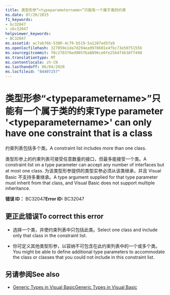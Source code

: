 ```yaml
---
title: 类型形参“<typeparametername>”只能有一个属于类的约束
ms.date: 07/20/2015
f1_keywords:
- bc32047
- vbc32047
helpviewer_keywords:
- BC32047
ms.assetid: ac7ab76b-5300-4c79-b519-5a1287ed5fa9
ms.openlocfilehash: 327050e1da7d294ea9978601e4fbc73e50751556
ms.sourcegitcommit: f8c270376ed905f6a8896ce0fe25b4f4b38ff498
ms.translationtype: MT
ms.contentlocale: zh-CN
ms.lasthandoff: 06/04/2020
ms.locfileid: "84407257"
---
```

# <a name="type-parameter-typeparametername-can-only-have-one-constraint-that-is-a-class"></a><span data-ttu-id="908d9-102">类型形参“\<typeparametername>”只能有一个属于类的约束</span><span class="sxs-lookup"><span data-stu-id="908d9-102">Type parameter '\<typeparametername>' can only have one constraint that is a class</span></span>
<span data-ttu-id="908d9-103">约束列表包括多个类。</span><span class="sxs-lookup"><span data-stu-id="908d9-103">A constraint list includes more than one class.</span></span>  
  
 <span data-ttu-id="908d9-104">类型形参上的约束列表可接受任意数量的接口，但最多能接受一个类。</span><span class="sxs-lookup"><span data-stu-id="908d9-104">A constraint list on a type parameter can accept any number of interfaces but at most one class.</span></span> <span data-ttu-id="908d9-105">为该类型形参提供的类型实参必须从该类继承，并且 Visual Basic 不支持多重继承。</span><span class="sxs-lookup"><span data-stu-id="908d9-105">A type argument supplied for that type parameter must inherit from that class, and Visual Basic does not support multiple inheritance.</span></span>  
  
 <span data-ttu-id="908d9-106">**错误 ID：** BC32047</span><span class="sxs-lookup"><span data-stu-id="908d9-106">**Error ID:** BC32047</span></span>  
  
## <a name="to-correct-this-error"></a><span data-ttu-id="908d9-107">更正此错误</span><span class="sxs-lookup"><span data-stu-id="908d9-107">To correct this error</span></span>  
  
- <span data-ttu-id="908d9-108">选择一个类，并使约束列表中只包括此类。</span><span class="sxs-lookup"><span data-stu-id="908d9-108">Select one class and include only that class in the constraint list.</span></span>  
  
- <span data-ttu-id="908d9-109">你可定义其他类型形参，以容纳不可包含在此约束列表中的一个或多个类。</span><span class="sxs-lookup"><span data-stu-id="908d9-109">You might be able to define additional type parameters to accommodate the class or classes that you could not include in this constraint list.</span></span>  
  
## <a name="see-also"></a><span data-ttu-id="908d9-110">另请参阅</span><span class="sxs-lookup"><span data-stu-id="908d9-110">See also</span></span>

- [<span data-ttu-id="908d9-111">Generic Types in Visual Basic</span><span class="sxs-lookup"><span data-stu-id="908d9-111">Generic Types in Visual Basic</span></span>](../programming-guide/language-features/data-types/generic-types.md)

